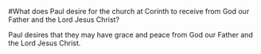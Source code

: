 #What does Paul desire for the church at Corinth to receive from God our Father and the Lord Jesus Christ?

Paul desires that they may have grace and peace from God our Father and the Lord Jesus Christ.